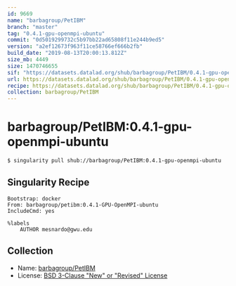 ```yaml
---
id: 9669
name: "barbagroup/PetIBM"
branch: "master"
tag: "0.4.1-gpu-openmpi-ubuntu"
commit: "0d5019299732c5b97bb22ad65808f11e244b9ed5"
version: "a2ef12673f963f11ce58766ef666b2fb"
build_date: "2019-08-13T20:00:13.812Z"
size_mb: 4449
size: 1470746655
sif: "https://datasets.datalad.org/shub/barbagroup/PetIBM/0.4.1-gpu-openmpi-ubuntu/2019-08-13-0d501929-a2ef1267/a2ef12673f963f11ce58766ef666b2fb.simg"
url: https://datasets.datalad.org/shub/barbagroup/PetIBM/0.4.1-gpu-openmpi-ubuntu/2019-08-13-0d501929-a2ef1267/
recipe: https://datasets.datalad.org/shub/barbagroup/PetIBM/0.4.1-gpu-openmpi-ubuntu/2019-08-13-0d501929-a2ef1267/Singularity
collection: barbagroup/PetIBM
---
```


# barbagroup/PetIBM:0.4.1-gpu-openmpi-ubuntu

```bash
$ singularity pull shub://barbagroup/PetIBM:0.4.1-gpu-openmpi-ubuntu
```

## Singularity Recipe

```singularity
Bootstrap: docker
From: barbagroup/petibm:0.4.1-GPU-OpenMPI-ubuntu
IncludeCmd: yes

%labels
    AUTHOR mesnardo@gwu.edu
```

## Collection

 - Name: [barbagroup/PetIBM](https://github.com/barbagroup/PetIBM)
 - License: [BSD 3-Clause "New" or "Revised" License](https://api.github.com/licenses/bsd-3-clause)

